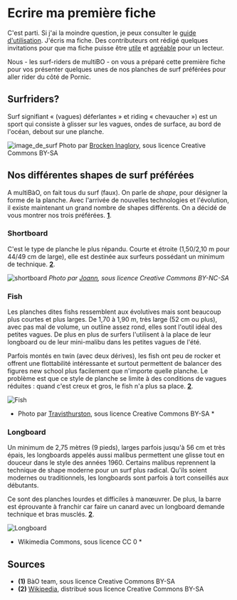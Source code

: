 # Ecrire ma première fiche 

C'est parti. 
Si j'ai la moindre question, je peux consulter le [guide d'utilisation](https://github.com/multibao/documentation).
J'écris ma fiche. Des contributeurs ont rédigé quelques invitations pour que ma fiche puisse être [utile](http://www.multibao.org/multibao/documentation/fiches/fiches_utiles.md) et [agréable](http://www.multibao.org/multibao/documentation/fiches/fiches_agreables.md) pour un lecteur. 

Nous - les surf-riders de multiBO - on vous a préparé cette première fiche pour vos présenter quelques unes de nos planches de surf préférées pour aller rider du côté de Pornic. 

## Surfriders?

Surf signifiant « (vagues) déferlantes » et riding « chevaucher ») est un sport qui consiste à glisser sur les vagues, ondes de surface, au bord de l'océan, debout sur une planche. 

![image_de_surf](https://upload.wikimedia.org/wikipedia/commons/thumb/d/d1/2010_mavericks_competition_edit1.jpg/280px-2010_mavericks_competition_edit1.jpg)
Photo par [Brocken Inaglory](https://fr.wikipedia.org/wiki/Surf#/media/File:2010_mavericks_competition_edit1.jpg), sous licence Creative Commons BY-SA

## Nos différentes shapes de surf préférées 

A multiBàO, on fait tous du surf (faux). On parle de *shape*, pour désigner la forme de la planche. Avec l'arrivée de nouvelles technologies et l'évolution, il existe maintenant un grand nombre de shapes différents. On a décidé de vous montrer nos trois préférées. **[1](#note)**.

### Shortboard

C'est le type de planche le plus répandu. Courte et étroite (1,50/2,10 m pour 44/49 cm de large), elle est destinée aux surfeurs possédant un minimum de technique. **[2](#note)**.

![shortboard](https://c1.staticflickr.com/1/215/498711810_b49ea3b7b3_z.jpg?zz=1)
*Photo par [Joann](https://www.flickr.com/photos/johan1/498711810), sous licence Creative Commons BY-NC-SA*

### Fish

Les planches dites fishs ressemblent aux évolutives mais sont beaucoup plus courtes et plus larges. De 1,70 à 1,90 m, très large (52 cm ou plus), avec pas mal de volume, un outline assez rond, elles sont l'outil idéal des petites vagues. De plus en plus de surfers l'utilisent à la place de leur longboard ou de leur mini-malibu dans les petites vagues de l'été.

Parfois montés en twin (avec deux dérives), les fish ont peu de rocker et offrent une flottabilité intéressante et surtout permettent de balancer des figures new school plus facilement que n'importe quelle planche. Le problème est que ce style de planche se limite à des conditions de vagues réduites : quand c'est creux et gros, le fish n'a plus sa place. **[2](#note)**.

![Fish](https://upload.wikimedia.org/wikipedia/commons/0/09/Riley-fish-Marlin2.jpg)
* Photo par [Travisthurston](https://en.wikipedia.org/wiki/Surfboard#/media/File:Riley-fish-Marlin2.jpg), sous licence Creative Commons BY-SA *

### Longboard

Un minimum de 2,75 mètres (9 pieds), larges parfois jusqu'à 56 cm et très épais, les longboards appelés aussi malibus permettent une glisse tout en douceur dans le style des années 1960. Certains malibus reprennent la technique de shape moderne pour un surf plus radical. Qu'ils soient modernes ou traditionnels, les longboards sont parfois à tort conseillés aux débutants.

Ce sont des planches lourdes et difficiles à manœuvrer. De plus, la barre est éprouvante à franchir car faire un canard avec un longboard demande technique et bras musclés. **[2](#note)**.

![Longboard](https://upload.wikimedia.org/wikipedia/commons/thumb/c/cf/Elevenfootersmall.jpg/383px-Elevenfootersmall.jpg)
* Wikimedia Commons, sous licence CC 0 *


## Sources

<a id="note">

* **(1)** BàO team, sous licence Creative Commons BY-SA
* **(2)** [Wikipedia](https://fr.wikipedia.org/wiki/Surf), distribué sous licence Creative Commons BY-SA
